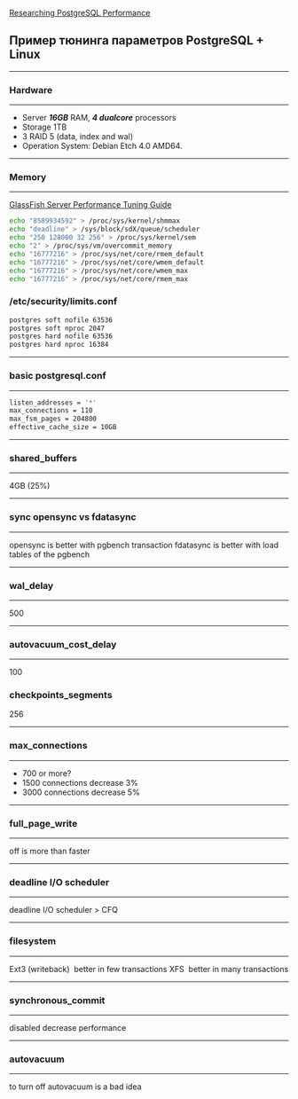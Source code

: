 [Researching PostgreSQL Performance](https://www.pgcon.org/2008/schedule/track/DBA/90.en.html)
## Пример тюнинга параметров PostgreSQL + Linux
***
### Hardware
***
* Server ***16GB*** RAM, ***4 dual­core*** processors
* Storage 1TB
* 3 RAID 5 (data, index and wal)
* Operation System: Debian Etch 4.0 AMD64.   
***
### Memory
***
[GlassFish Server Performance Tuning Guide](https://docs.oracle.com/cd/E26576_01/doc.312/e24936/tuning-os.htm#abeji)
```bash
echo "8589934592" > /proc/sys/kernel/shmmax
echo "deadline" > /sys/block/sdX/queue/scheduler
echo "250 128000 32 256" > /proc/sys/kernel/sem
echo "2" > /proc/sys/vm/overcommit_memory
echo "16777216" > /proc/sys/net/core/rmem_default
echo "16777216" > /proc/sys/net/core/wmem_default
echo "16777216" > /proc/sys/net/core/wmem_max
echo "16777216" > /proc/sys/net/core/rmem_max
```
### /etc/security/limits.conf
```bash
postgres soft nofile 63536
postgres soft nproc 2047
postgres hard nofile 63536
postgres hard nproc 16384
```
***
### basic postgresql.conf
***
```bash
listen_addresses = '*'
max_connections = 110
max_fsm_pages = 204800
effective_cache_size = 10GB
```
***
### shared_buffers 
***
4GB (25%)
***
### sync opensync vs fdatasync 
***
opensync is better with pgbench transaction
fdatasync is better with load tables of the pgbench
***
### wal_delay 
***
500
***
### autovacuum_cost_delay 
***
100
### checkpoints_segments 
256
***
### max_connections
***
* 700 or more?
* 1500 connections decrease 3%
* 3000 connections decrease 5%
***
### full_page_write 
***
off is more than faster
***
### deadline I/O scheduler
***
deadline I/O scheduler > CFQ
***
### filesystem
***
Ext3 (writeback) ­ better in few transactions
XFS ­ better in many transactions
***
### synchronous_commit 
***
disabled decrease performance
***
### autovacuum
***
to turn off autovacuum is a bad idea





























